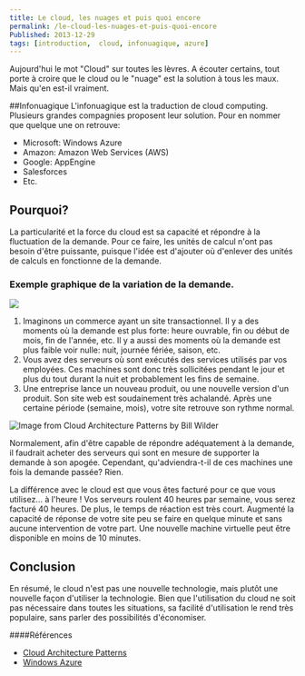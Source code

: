 ```yaml
---
title: Le cloud, les nuages et puis quoi encore
permalink: /le-cloud-les-nuages-et-puis-quoi-encore
Published: 2013-12-29
tags: [introduction,  cloud, infonuagique, azure]
---
```



Aujourd'hui le mot "Cloud" sur toutes les lèvres. A écouter certains, tout porte à croire que le cloud ou le "nuage" est la solution à tous les maux. Mais qu'en est-il vraiment.

##Infonuagique
L'infonuagique est la traduction de cloud computing. Plusieurs grandes compagnies proposent leur solution. Pour en nommer que quelque une on retrouve:

- Microsoft: Windows Azure
- Amazon: Amazon Web Services (AWS)
- Google: AppEngine
- Salesforces
- Etc.

## Pourquoi?

La particularité et la force du cloud est sa capacité et répondre à la fluctuation de la demande. Pour ce faire, les unités de calcul n'ont pas besoin d'être puissante, puisque l'idée est d'ajouter où d'enlever des unités de calculs en fonctionne de la demande.

### Exemple graphique de la variation de la demande.

![](/content/images/2014/Sep/Variation_de_la_demande.png)

1. Imaginons un commerce ayant un site transactionnel. Il y a des moments où la demande est plus forte: heure ouvrable, fin ou début de mois, fin de l'année, etc. Il y a aussi des moments où la demande est plus faible voir nulle: nuit, journée fériée, saison, etc.
2. Vous avez des serveurs où sont exécutés des services utilisés par vos employées. Ces machines sont donc très sollicitées pendant le jour et plus du tout durant la nuit et probablement les fins de semaine.
3. Une entreprise lance un nouveau produit, ou une nouvelle version d'un produit. Son site web est soudainement très achalandé.  Après une certaine période (semaine, mois), votre site retrouve son rythme normal.

![Image from Cloud Architecture Patterns by Bill Wilder](/content/images/2014/Sep/Auto_Scaling2013_12_08_1204.png)

Normalement, afin d'être capable de répondre adéquatement à la demande, il faudrait acheter des serveurs qui sont en mesure de supporter la demande à son apogée.  Cependant, qu'adviendra-t-il de ces machines une fois la demande passée? 
Rien. 

La différence avec le cloud est que vous êtes facturé pour ce que vous utilisez... à l'heure ! Vos serveurs roulent 40 heures par semaine, vous serez facturé 40 heures. De plus, le temps de réaction est très court. Augmenté la capacité de réponse de votre site peu se faire en quelque minute et sans aucune intervention de votre part. Une nouvelle machine virtuelle peut être disponible en moins de 10 minutes.

## Conclusion
En résumé, le cloud n'est pas une nouvelle technologie, mais plutôt une nouvelle façon d'utiliser la technologie. Bien que l'utilisation du cloud ne soit pas nécessaire dans toutes les situations, sa facilité  d'utilisation le rend très populaire, sans parler des possibilités d'économiser.



####Références
- <a href="http://shop.oreilly.com/product/0636920023777.do" target="_blank">Cloud Architecture Patterns</a> 
- <a href="http://www.windowsazure.com/fr-fr/overview/what-is-windows-azure/" target="_blank">Windows Azure</a> 
